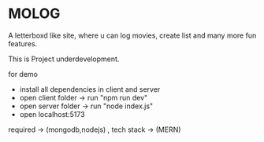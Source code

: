 # MOLOG
A letterboxd like site, where u can log movies, create list and many more fun features.

This is Project underdevelopment.

for demo
- install all dependencies in client and server 
- open client folder -> run "npm run dev"
- open server folder -> run "node index.js"
- open localhost:5173

required -> (mongodb,nodejs) ,
tech stack -> (MERN)
